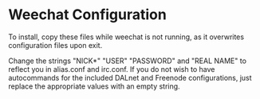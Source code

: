 Weechat Configuration
=====================
To install, copy these files while weechat is not running, as it overwrites
configuration files upon exit.

Change the strings "NICK*" "USER" "PASSWORD" and "REAL NAME" to reflect you in
alias.conf and irc.conf. If you do not wish to have autocommands for the
included DALnet and Freenode configurations, just replace the appropriate
values with an empty string.
